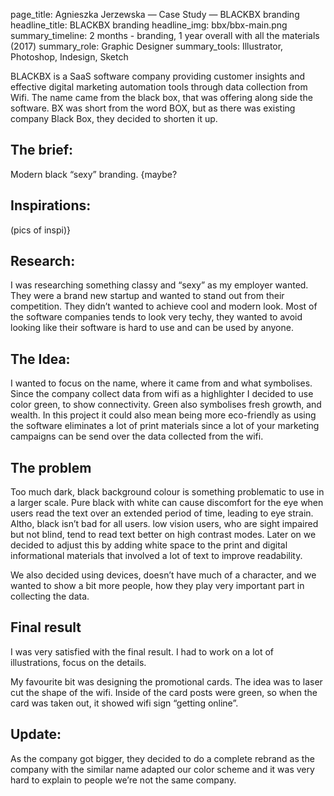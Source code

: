 page_title: Agnieszka Jerzewska — Case Study — BLACKBX branding
headline_title: BLACKBX branding
headline_img: bbx/bbx-main.png
summary_timeline: 2 months - branding, 1 year overall with all the materials (2017)
summary_role: Graphic Designer
summary_tools: Illustrator, Photoshop, Indesign, Sketch

BLACKBX is a SaaS software company providing customer insights and effective
digital marketing automation tools through data collection from Wifi. The name
came from the black box, that was offering along side the software. BX was short
from the word BOX, but as there was existing company Black Box, they decided
to shorten it up.

## The brief:

Modern black “sexy” branding.
{maybe?

## Inspirations:

(pics of inspi)}

## Research:

I was researching something classy and “sexy” as my employer wanted. They were
a brand new startup and wanted to stand out from their competition. They didn’t
wanted to achieve cool and modern look. Most of the software companies tends
to look very techy, they wanted to avoid looking like their software is hard to use
and can be used by anyone.

## The Idea:

I wanted to focus on the name, where it came from and what symbolises. Since
the company collect data from wifi as a highlighter I decided to use color green,
to show connectivity. Green also symbolises fresh growth, and wealth. In this 
project it could also mean being more eco-friendly as using the software
eliminates a lot of print materials since a lot of your marketing campaigns can be
send over the data collected from the wifi.

## The problem

Too much dark, black background colour is something problematic to use in a
larger scale. Pure black with white can cause discomfort for the eye when users
read the text over an extended period of time, leading to eye strain. Altho, black
isn’t bad for all users. low vision users, who are sight impaired but not blind, tend
to read text better on high contrast modes. Later on we decided to adjust this by
adding white space to the print and digital informational materials that involved
a lot of text to improve readability.

We also decided using devices, doesn’t have much of a character, and we wanted
to show a bit more people, how they play very important part in collecting the
data.

## Final result

I was very satisfied with the final result. I had to work on a lot of illustrations, focus
on the details.

My favourite bit was designing the promotional cards. The idea was to laser cut
the shape of the wifi. Inside of the card posts were green, so when the card was
taken out, it showed wifi sign “getting online”.

## Update:

As the company got bigger, they decided to do a complete rebrand as the
company with the similar name adapted our color scheme and it was very hard
to explain to people we’re not the same company. 